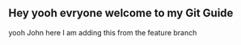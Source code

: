 ## Hey yooh evryone welcome to my Git Guide

yooh John here
I am adding this from the feature branch